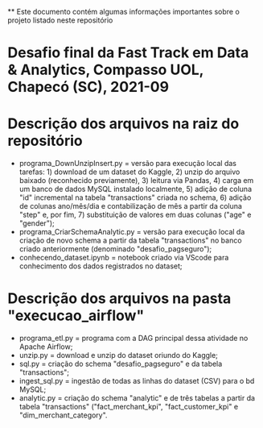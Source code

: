 ** Este documento contém algumas informações importantes sobre o projeto listado neste repositório

# Desafio final da Fast Track em Data & Analytics, Compasso UOL, Chapecó (SC), 2021-09

# Descrição dos arquivos na raiz do repositório
* programa_DownUnzipInsert.py = versão para execução local das tarefas: 1) download de um dataset do Kaggle, 2) unzip do arquivo baixado (reconhecido previamente), 3) leitura via Pandas, 4) carga em um banco de dados MySQL instalado localmente, 5) adição de coluna "id" incremental na tabela "transactions" criada no schema, 6) adição de colunas ano/mês/dia e contabilização de mês a partir da coluna "step" e, por fim, 7) substituição de valores em duas colunas ("age" e "gender");
* programa_CriarSchemaAnalytic.py = versão para execução local da criação de novo schema a partir da tabela "transactions" no banco criado anteriormente (denominado "desafio_pagseguro");
* conhecendo_dataset.ipynb = notebook criado via VScode para conhecimento dos dados registrados no dataset;

# Descrição dos arquivos na pasta "execucao_airflow"
* programa_etl.py = programa com a DAG principal dessa atividade no Apache Airflow;
* unzip.py = download e unzip do dataset oriundo do Kaggle;
* sql.py = criação do schema "desafio_pagseguro" e da tabela "transactions";
* ingest_sql.py = ingestão de todas as linhas do dataset (CSV) para o bd MySQL;
* analytic.py = criação do schema "analytic" e de três tabelas a partir da tabela "transactions" ("fact_merchant_kpi", "fact_customer_kpi" e "dim_merchant_category".